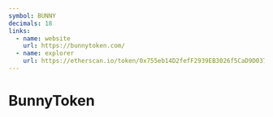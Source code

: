 ```yaml
---
symbol: BUNNY
decimals: 18
links:
  - name: website
    url: https://bunnytoken.com/
  - name: explorer
    url: https://etherscan.io/token/0x755eb14D2fefF2939EB3026f5CaD9D03775b9fF4
---
```


# BunnyToken

